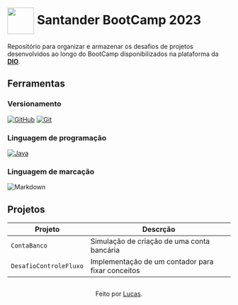 <h1>
    <a href="https://web.dio.me/track/santander-bootcamp-2023-backend-java">
     <img align="center" width="60px" src="https://lp.dio.me/wp-content/uploads/2023/05/BADGE_LUZ-4.png"></a>
    <span> Santander BootCamp 2023</span>
</h1>

Repositório para organizar e armazenar os desafios de projetos desenvolvidos ao longo do BootCamp disponibilizados na plataforma da [**DIO**](https://web.dio.me/home).

## Ferramentas
### Versionamento
[![GitHub](https://img.shields.io/badge/GitHub-000?style=for-the-badge&logo=github&logoColor=30A3DC)](https://docs.github.com/)
[![Git](https://img.shields.io/badge/Git-000?style=for-the-badge&logo=git&logoColor=E94D5F)](https://git-scm.com/doc)

### Linguagem de programação
[![Java](https://img.shields.io/badge/JAVA-000?style=for-the-badge&logo=java&logoColor=E94D5F)](https://docs.oracle.com/en/java/)

### Linguagem de marcação
![Markdown](https://img.shields.io/badge/Markdown-000?style=for-the-badge&logo=markdown)

##

## Projetos
| Projeto | Descrção |
| --- | --- |
| `ContaBanco` | Simulação de criação de uma conta bancária |
| `DesafioControleFluxo` | Implementação de um contador para fixar conceitos |

##
<div align="center">Feito por <a href="https://github.com/Lucasporps">Lucas</a>.</div>